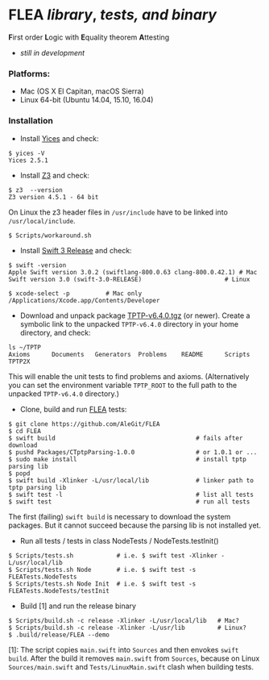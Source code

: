 # FLEA *library*, *tests, and binary*
**F**irst order **L**ogic with **E**quality theorem **A**ttesting

- *still in development*

### Platforms:
- Mac (OS X El Capitan, macOS Sierra)
- Linux 64-bit (Ubuntu 14.04, 15.10, 16.04)

### Installation

- Install [Yices](http://yices.csl.sri.com) and check:
```
$ yices -V
Yices 2.5.1
```

- Install [Z3](https://github.com/Z3Prover/z3) and check:
```
$ z3  --version
Z3 version 4.5.1 - 64 bit
```
On Linux the z3 header files in `/usr/include` have to be linked into `/usr/local/include`.

```
$ Scripts/workaround.sh
```


- Install [Swift 3 Release](https://swift.org/download/) and check:
```
$ swift -version                  
Apple Swift version 3.0.2 (swiftlang-800.0.63 clang-800.0.42.1) # Mac
Swift version 3.0 (swift-3.0-RELEASE)                       # Linux

$ xcode-select -p          # Mac only
/Applications/Xcode.app/Contents/Developer
```

- Download and unpack package [TPTP-v6.4.0.tgz](http://www.cs.miami.edu/~tptp/) (or newer).
Create a symbolic link to the unpacked `TPTP-v6.4.0` directory 
in your home directory, and check:
```
ls ~/TPTP
Axioms		Documents	Generators	Problems	README		Scripts		TPTP2X
```
This will enable the unit tests to find problems and axioms.
(Alternatively you can set the environment variable `TPTP_ROOT`
to the full path to the unpacked `TPTP-v6.4.0` directory.)
- Clone, build and run [FLEA](https://github.com/AleGit/FLEA) tests:
```
$ git clone https://github.com/AleGit/FLEA
$ cd FLEA
$ swift build                                       # fails after download
$ pushd Packages/CTptpParsing-1.0.0                 # or 1.0.1 or ...
$ sudo make install                                 # install tptp parsing lib
$ popd
$ swift build -Xlinker -L/usr/local/lib             # linker path to tptp parsing lib
$ swift test -l                                     # list all tests
$ swift test                                        # run all tests
```
The first (failing) `swift build` is necessary to download the system packages. 
But it cannot succeed because the parsing lib is not installed yet.

- Run all tests / tests in class NodeTests / NodeTests.testInit()
```
$ Scripts/tests.sh            # i.e. $ swift test -Xlinker -L/usr/local/lib
$ Scripts/tests.sh Node       # i.e. $ swift test -s FLEATests.NodeTests
$ Scripts/tests.sh Node Init  # i.e. $ swift test -s FLEATests.NodeTests/testInit 
```

- Build [1] and run the release binary
```
$ Scripts/build.sh -c release -Xlinker -L/usr/local/lib   # Mac?
$ Scripts/build.sh -c release -Xlinker -L/usr/lib         # Linux?
$ .build/release/FLEA --demo
```

[1]: The script copies `main.swift` into `Sources` and then envokes `swift build`.
After the build it removes `main.swift` from `Sources`, because
on Linux `Sources/main.swift` and `Tests/LinuxMain.swift` clash when building tests.
